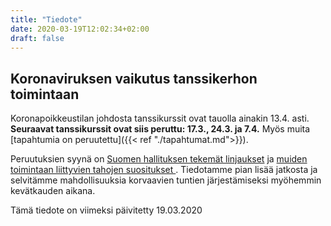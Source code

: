```yaml
---
title: "Tiedote"
date: 2020-03-19T12:02:34+02:00
draft: false
---
```

## Koronaviruksen vaikutus tanssikerhon toimintaan
Koronapoikkeustilan johdosta tanssikurssit ovat tauolla ainakin 13.4. asti. **Seuraavat tanssikurssit ovat siis peruttu: 17.3., 24.3. ja 7.4.** Myös muita [tapahtumia on peruutettu]({{< ref "./tapahtumat.md">}}).

Peruutuksien syynä on [Suomen hallituksen tekemät linjaukset](https://valtioneuvosto.fi/artikkeli/-/asset_publisher/10616/hallitus-paatti-suosituksista-koronaviruksen-leviamisen-hillitsemiseksi) ja [muiden toimintaan liittyvien tahojen suositukset ](https://www.stol-ry.fi/?x118281=185551). Tiedotamme pian lisää jatkosta ja selvitämme mahdollisuuksia korvaavien tuntien järjestämiseksi myöhemmin kevätkauden aikana.

Tämä tiedote on viimeksi päivitetty 19.03.2020

